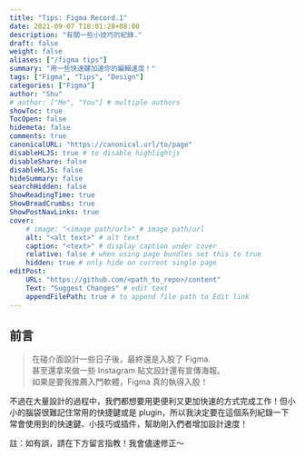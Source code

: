 ```yaml
---
title: "Tips: Figma Record.1"
date: 2021-09-07 T18:01:28+08:00
description: "有關一些小技巧的紀錄."
draft: false
weight: false
aliases: ["/figma tips"]
summary: "用一些快速鍵加速你的編輯速度！"
tags: ["Figma", "Tips", "Design"]
categories: ["Figma"]
author: "Shu"
# author: ["Me", "You"] # multiple authors
showToc: true
TocOpen: false
hidemeta: false
comments: true
canonicalURL: "https://canonical.url/to/page"
disableHLJS: true # to disable highlightjs
disableShare: false
disableHLJS: false
hideSummary: false
searchHidden: false
ShowReadingTime: true
ShowBreadCrumbs: true
ShowPostNavLinks: true
cover:
    # image: "<image path/url>" # image path/url
    alt: "<alt text>" # alt text
    caption: "<text>" # display caption under cover
    relative: false # when using page bundles set this to true
    hidden: true # only hide on current single page
editPost:
    URL: "https://github.com/<path_to_repo>/content"
    Text: "Suggest Changes" # edit text
    appendFilePath: true # to append file path to Edit link
---
```


## 前言
  
> 在碰介面設計一些日子後，最終還是入股了 Figma.  
> 甚至還拿來做一些 Instagram 貼文設計還有宣傳海報。  
> 如果是要我推薦入門軟體，Figma 真的執得入股！
  
不過在大量設計的過程中，我們都想要用更便利又更加快速的方式完成工作！但小小的腦袋很難記住常用的快捷鍵或是 plugin，所以我決定要在這個系列紀錄一下常會使用到的快速鍵、小技巧或插件，幫助剛入們者增加設計速度！

註：如有誤，請在下方留言指教！我會儘速修正～



